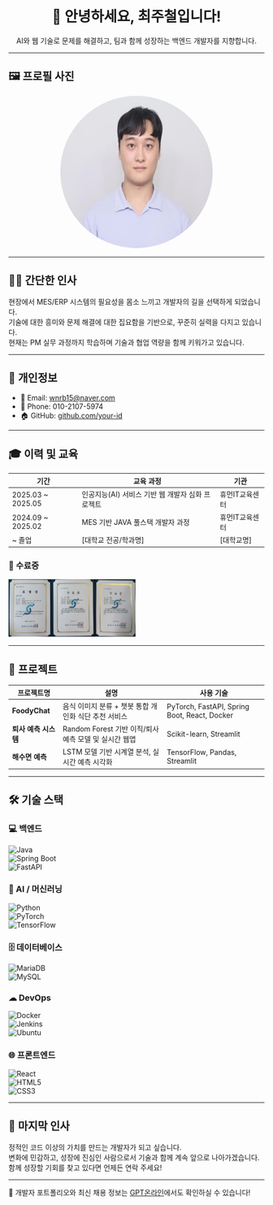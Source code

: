 <h1 align="center">👋 안녕하세요, 최주철입니다!</h1>
<p align="center">AI와 웹 기술로 문제를 해결하고, 팀과 함께 성장하는 백엔드 개발자를 지향합니다.</p>

---

## 🖼 프로필 사진

<p align="center">
  <img src="https://github.com/Joo-Cheol/Joo-Cheol/blob/main/%EC%82%AC%EC%A7%84.jpg" width="300" height="300" style="border-radius: 50%" alt="profile" />
</p>

---

## 🙋‍♂️ 간단한 인사

현장에서 MES/ERP 시스템의 필요성을 몸소 느끼고 개발자의 길을 선택하게 되었습니다.  
기술에 대한 흥미와 문제 해결에 대한 집요함을 기반으로, 꾸준히 실력을 다지고 있습니다.  
현재는 PM 실무 과정까지 학습하며 기술과 협업 역량을 함께 키워가고 있습니다.

---

## 🧾 개인정보

- 📧 Email: wnrb15@naver.com  
- 📱 Phone: 010-2107-5974  
- 🏠 GitHub: [github.com/your-id](https://github.com/your-id)

---

## 🎓 이력 및 교육

| 기간 | 교육 과정 | 기관 |
|------|-----------|------|
| 2025.03 ~ 2025.05 | 인공지능(AI) 서비스 기반 웹 개발자 심화 프로젝트 | 휴먼IT교육센터 |
| 2024.09 ~ 2025.02 | MES 기반 JAVA 풀스택 개발자 과정 | 휴먼IT교육센터 |
| ~ 졸업 | [대학교 전공/학과명] | [대학교명] |

### 📑 수료증

<p>
  <img src="https://github.com/Joo-Cheol/Joo-Cheol/blob/main/%EC%88%98%EB%A3%8C%EC%A6%9D.jpg" width="250"/>  
</p>

---

## 🚀 프로젝트

| 프로젝트명 | 설명 | 사용 기술 |
|------------|------|-----------|
| **FoodyChat** | 음식 이미지 분류 + 챗봇 통합 개인화 식단 추천 서비스 | PyTorch, FastAPI, Spring Boot, React, Docker |
| **퇴사 예측 시스템** | Random Forest 기반 이직/퇴사 예측 모델 및 실시간 웹앱 | Scikit-learn, Streamlit |
| **해수면 예측** | LSTM 모델 기반 시계열 분석, 실시간 예측 시각화 | TensorFlow, Pandas, Streamlit |

---

## 🛠 기술 스택

### 💻 백엔드  
![Java](https://img.shields.io/badge/Java-007396?style=flat&logo=java&logoColor=white)  
![Spring Boot](https://img.shields.io/badge/SpringBoot-6DB33F?style=flat&logo=springboot&logoColor=white)  
![FastAPI](https://img.shields.io/badge/FastAPI-009688?style=flat&logo=fastapi&logoColor=white)

### 🧠 AI / 머신러닝  
![Python](https://img.shields.io/badge/Python-3776AB?style=flat&logo=python&logoColor=white)  
![PyTorch](https://img.shields.io/badge/PyTorch-EE4C2C?style=flat&logo=pytorch&logoColor=white)  
![TensorFlow](https://img.shields.io/badge/TensorFlow-FF6F00?style=flat&logo=tensorflow&logoColor=white)

### 🗄 데이터베이스  
![MariaDB](https://img.shields.io/badge/MariaDB-003545?style=flat&logo=mariadb&logoColor=white)  
![MySQL](https://img.shields.io/badge/MySQL-4479A1?style=flat&logo=mysql&logoColor=white)

### ☁ DevOps  
![Docker](https://img.shields.io/badge/Docker-2496ED?style=flat&logo=docker&logoColor=white)  
![Jenkins](https://img.shields.io/badge/Jenkins-D24939?style=flat&logo=jenkins&logoColor=white)  
![Ubuntu](https://img.shields.io/badge/Ubuntu-E95420?style=flat&logo=ubuntu&logoColor=white)

### 🌐 프론트엔드  
![React](https://img.shields.io/badge/React-20232A?style=flat&logo=react&logoColor=61DAFB)  
![HTML5](https://img.shields.io/badge/HTML5-E34F26?style=flat&logo=html5&logoColor=white)  
![CSS3](https://img.shields.io/badge/CSS3-1572B6?style=flat&logo=css3&logoColor=white)

---

## 📝 마지막 인사

정적인 코드 이상의 가치를 만드는 개발자가 되고 싶습니다.  
변화에 민감하고, 성장에 진심인 사람으로서 기술과 함께 계속 앞으로 나아가겠습니다.  
함께 성장할 기회를 찾고 있다면 언제든 연락 주세요!

---

📌 개발자 포트폴리오와 최신 채용 정보는 [GPT온라인](https://gptonline.ai/ko/)에서도 확인하실 수 있습니다!
